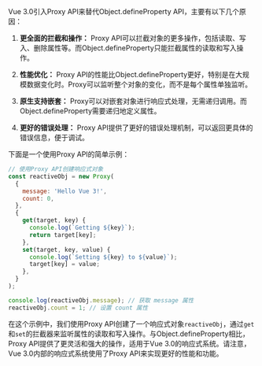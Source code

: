 Vue 3.0引入Proxy API来替代Object.defineProperty API，主要有以下几个原因：

1. **更全面的拦截和操作：** Proxy API可以拦截对象的更多操作，包括读取、写入、删除属性等。而Object.defineProperty只能拦截属性的读取和写入操作。

2. **性能优化：** Proxy API的性能比Object.defineProperty更好，特别是在大规模数据变化时。Proxy可以监听整个对象的变化，而不是每个属性单独监听。

3. **原生支持嵌套：** Proxy可以对嵌套对象进行响应式处理，无需递归调用。而Object.defineProperty需要递归地定义属性。

4. **更好的错误处理：** Proxy API提供了更好的错误处理机制，可以返回更具体的错误信息，便于调试。

下面是一个使用Proxy API的简单示例：

```javascript
// 使用Proxy API创建响应式对象
const reactiveObj = new Proxy(
  {
    message: 'Hello Vue 3!',
    count: 0,
  },
  {
    get(target, key) {
      console.log(`Getting ${key}`);
      return target[key];
    },
    set(target, key, value) {
      console.log(`Setting ${key} to ${value}`);
      target[key] = value;
    },
  }
);

console.log(reactiveObj.message); // 获取 message 属性
reactiveObj.count = 1; // 设置 count 属性
```

在这个示例中，我们使用Proxy API创建了一个响应式对象`reactiveObj`，通过`get`和`set`的拦截器来监听属性的读取和写入操作。与Object.defineProperty相比，Proxy API提供了更灵活和强大的操作，适用于Vue 3.0的响应式系统。请注意，Vue 3.0内部的响应式系统使用了Proxy API来实现更好的性能和功能。
